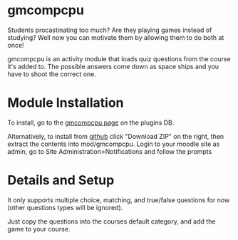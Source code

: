 gmcompcpu
===========

Students procastinating too much? Are they playing games instead of studying? Well now you can motivate them by allowing them to do both at once!

gmcompcpu is an activity module that loads quiz questions from the course it's added to.
The possible answers come down as space ships and you have to shoot the correct one.

Module Installation
===================

To install, go to the [gmcompcpu page](https://moodle.org/plugins/view.php?plugin=mod_gmcompcpu) on the plugins DB.

Alternatively, to install from [github](https://github.com/xow/moodle-mod_gmcompcpu) click "Download ZIP" on the right, then extract the contents into mod/gmcompcpu. Login to your moodle site as admin, go to Site Administration>Notifications and follow the prompts

Details and Setup
=================

It only supports multiple choice, matching, and true/false questions for now (other questions types will be ignored).

Just copy the questions into the courses default category, and add the game to your course.

